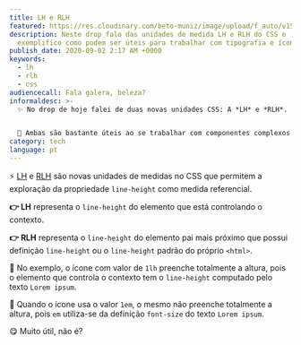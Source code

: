 ```yaml
---
title: LH e RLH
featured: https://res.cloudinary.com/beto-muniz/image/upload/f_auto/v1598819747/Text_atijuq.jpg
description: Neste drop falo das unidades de medida LH e RLH do CSS e
  exemplifico como podem ser úteis para trabalhar com tipografia e ícones.
publish_date: 2020-09-02 2:17 AM +0000
keywords:
  - lh
  - rlh
  - css
audiencecall: Fala galera, beleza?
informaldesc: >-
  ✨ No drop de hoje falei de duas novas unidades CSS: A *LH* e *RLH*. 


  🧩 Ambas são bastante úteis ao se trabalhar com componentes complexos que envolvem textos. Espero que gostem.
category: tech
language: pt
---
```


⚡️ [LH](https://www.w3.org/TR/css-values-4/#lh) e [RLH](https://www.w3.org/TR/css-values-4/#rlh) são novas unidades de medidas no CSS que permitem a exploração da propriedade `line-height` como medida referencial.

**👉 LH** representa o `line-height` do elemento que está controlando o contexto.

**👉 RLH** representa o `line-height` do elemento pai mais próximo que possui definição `line-height` ou o `line-height` padrão do próprio `<html>`.

<!-- <Img
  src="https://res.cloudinary.com/beto-muniz/image/upload/f_auto/v1598818619/css-lh-unit_i42gbe.png"
  author="webplatform.news"
  authorURL="https://webplatform.news/issues/2020-04-29"
/> -->

🧩 No exemplo, o ícone com valor de `1lh` preenche totalmente a altura, pois o elemento que controla o contexto tem o `line-height` computado pelo texto `Lorem ipsum`.

🧩 Quando o ícone usa o valor `1em`, o mesmo não preenche totalmente a altura, pois `em` utiliza-se da definição `font-size` do texto `Lorem ipsum`.

😋 Muito útil, não é?
